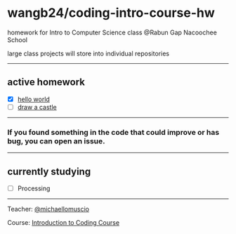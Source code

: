# wangb24/coding-intro-course-hw
homework for Intro to Computer Science class @Rabun Gap Nacoochee School

large class projects will store into individual repositories

---

## active homework

- [x] [hello world](./tri1/wk1/tr1-wk1-001/helloworld/helloworld.pde)
- [ ] [draw a castle](./tri1/wk1/tr1-wk1-002/castle/castle.pde)

---

### If you found something in the code that could improve or has bug, you can open an issue. 

---

## currently studying 

- [ ] Processing

---

Teacher: [@michaellomuscio](https://github.com/michaellomuscio)

Course: [Introduction to Coding Course](https://github.com/michaellomuscio/Introduction-to-Coding-Course)
